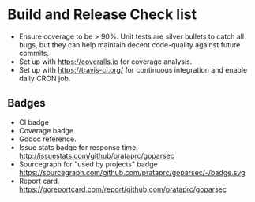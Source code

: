 Build and Release Check list
============================

* Ensure coverage to be > 90%. Unit tests are silver bullets to catch
  all bugs, but they can help maintain decent code-quality against
  future commits.
* Set up with https://coveralls.io for coverage analysis.
* Set up with https://travis-ci.org/ for continuous integration and
  enable daily CRON job.

Badges
------

* CI badge
* Coverage badge
* Godoc reference.
* Issue stats badge for response time.
  http://issuestats.com/github/prataprc/goparsec
* Sourcegraph for "used by projects" badge
  https://sourcegraph.com/github.com/prataprc/goparsec/-/badge.svg
* Report card.
  https://goreportcard.com/report/github.com/prataprc/goparsec
